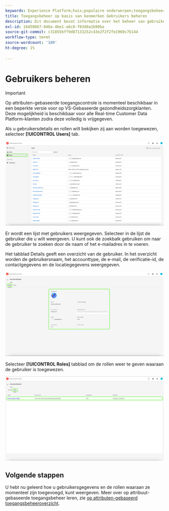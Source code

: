 ```yaml
---
keywords: Experience Platform;huis;populaire onderwerpen;toegangsbeheer;op attribuut-gebaseerde toegangscontrole;ABAC
title: Toegangsbeheer op basis van kenmerken Gebruikers beheren
description: Dit document bevat informatie over het beheer van gebruikers en gebruikersgroepen via de machtigingsinterface in Adobe Experience Cloud
exl-id: 16450867-040a-4be1-a6c0-f03d0a1b90ba
source-git-commit: c31855bff9d87133252c43e2f2f2fe1960c7b144
workflow-type: tm+mt
source-wordcount: '189'
ht-degree: 1%

---
```


# Gebruikers beheren

>[!IMPORTANT]
>
>Op attributen-gebaseerde toegangscontrole is momenteel beschikbaar in een beperkte versie voor op VS-Gebaseerde gezondheidszorgklanten. Deze mogelijkheid is beschikbaar voor alle Real-time Customer Data Platform-klanten zodra deze volledig is vrijgegeven.

Als u gebruikersdetails en rollen wilt bekijken zij aan worden toegewezen, selecteer **[!UICONTROL Users]** tab.

![flac-users-tab](../../images/flac-ui/flac-users-tab.png)

Er wordt een lijst met gebruikers weergegeven. Selecteer in de lijst de gebruiker die u wilt weergeven. U kunt ook de zoekbalk gebruiken om naar de gebruiker te zoeken door de naam of het e-mailadres in te voeren.

Het tabblad Details geeft een overzicht van de gebruiker. In het overzicht worden de gebruikersnaam, het accounttype, de e-mail, de verificatie-id, de contactgegevens en de locatiegegevens weergegeven.

![FLAC-users-details](../../images/flac-ui/flac-users-details.png)

Selecteer **[!UICONTROL Roles]** tabblad om de rollen weer te geven waaraan de gebruiker is toegewezen.

![flash-users-rollen](../../images/flac-ui/flac-users-roles.png)

## Volgende stappen

U hebt nu geleerd hoe u gebruikersgegevens en de rollen waaraan ze momenteel zijn toegevoegd, kunt weergeven. Meer over op attribuut-gebaseerde toegangsbeheer leren, zie [op attributen-gebaseerd toegangsbeheeroverzicht](../overview.md).
